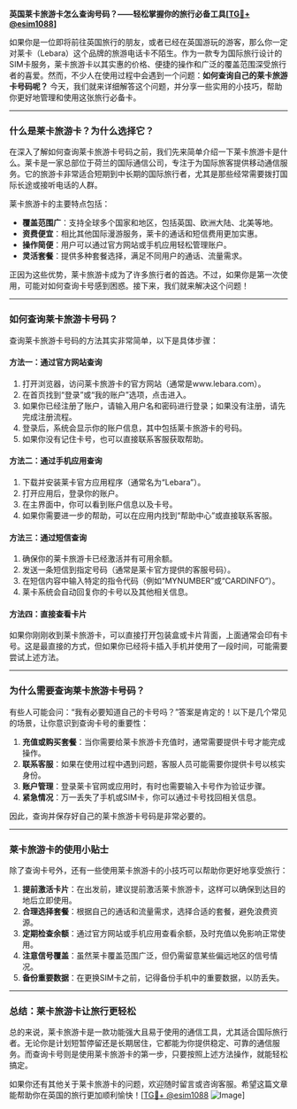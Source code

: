 **英国莱卡旅游卡怎么查询号码？——轻松掌握你的旅行必备工具[[TG💪+ @esim1088](https://t.me/s/esim1088)]**

如果你是一位即将前往英国旅行的朋友，或者已经在英国游玩的游客，那么你一定对莱卡（Lebara）这个品牌的旅游电话卡不陌生。作为一款专为国际旅行设计的SIM卡服务，莱卡旅游卡以其实惠的价格、便捷的操作和广泛的覆盖范围深受旅行者的喜爱。然而，不少人在使用过程中会遇到一个问题：**如何查询自己的莱卡旅游卡号码呢？** 今天，我们就来详细解答这个问题，并分享一些实用的小技巧，帮助你更好地管理和使用这张旅行必备卡。

---

### **什么是莱卡旅游卡？为什么选择它？**

在深入了解如何查询莱卡旅游卡号码之前，我们先来简单介绍一下莱卡旅游卡是什么。莱卡是一家总部位于荷兰的国际通信公司，专注于为国际旅客提供移动通信服务。它的旅游卡非常适合短期到中长期的国际旅行者，尤其是那些经常需要拨打国际长途或接听电话的人群。

莱卡旅游卡的主要特点包括：

- **覆盖范围广**：支持全球多个国家和地区，包括英国、欧洲大陆、北美等地。
- **资费便宜**：相比其他国际漫游服务，莱卡的通话和短信费用更加实惠。
- **操作简便**：用户可以通过官方网站或手机应用轻松管理账户。
- **灵活套餐**：提供多种套餐选择，满足不同用户的通话、流量需求。

正因为这些优势，莱卡旅游卡成为了许多旅行者的首选。不过，如果你是第一次使用，可能对如何查询卡号感到困惑。接下来，我们就来解决这个问题！

---

### **如何查询莱卡旅游卡号码？**

查询莱卡旅游卡号码的方法其实非常简单，以下是具体步骤：

#### **方法一：通过官方网站查询**
1. 打开浏览器，访问莱卡旅游卡的官方网站（通常是www.lebara.com）。
2. 在首页找到“登录”或“我的账户”选项，点击进入。
3. 如果你已经注册了账户，请输入用户名和密码进行登录；如果没有注册，请先完成注册流程。
4. 登录后，系统会显示你的账户信息，其中包括莱卡旅游卡的号码。
5. 如果你没有记住卡号，也可以直接联系客服获取帮助。

#### **方法二：通过手机应用查询**
1. 下载并安装莱卡官方应用程序（通常名为“Lebara”）。
2. 打开应用后，登录你的账户。
3. 在主界面中，你可以看到账户信息以及卡号。
4. 如果你需要进一步的帮助，可以在应用内找到“帮助中心”或直接联系客服。

#### **方法三：通过短信查询**
1. 确保你的莱卡旅游卡已经激活并有可用余额。
2. 发送一条短信到指定号码（通常是莱卡官方提供的客服号码）。
3. 在短信内容中输入特定的指令代码（例如“MYNUMBER”或“CARDINFO”）。
4. 莱卡系统会自动回复你的卡号以及其他相关信息。

#### **方法四：直接查看卡片**
如果你刚刚收到莱卡旅游卡，可以直接打开包装盒或卡片背面，上面通常会印有卡号。这是最直接的方式，但如果你已经将卡插入手机并使用了一段时间，可能需要尝试上述方法。

---

### **为什么需要查询莱卡旅游卡号码？**

有些人可能会问：“我有必要知道自己的卡号吗？”答案是肯定的！以下是几个常见的场景，让你意识到查询卡号的重要性：

1. **充值或购买套餐**：当你需要给莱卡旅游卡充值时，通常需要提供卡号才能完成操作。
2. **联系客服**：如果在使用过程中遇到问题，客服人员可能需要你提供卡号以核实身份。
3. **账户管理**：登录莱卡官网或应用时，有时也需要输入卡号作为验证步骤。
4. **紧急情况**：万一丢失了手机或SIM卡，你可以通过卡号找回相关信息。

因此，查询并保存好自己的莱卡旅游卡号码是非常必要的。

---

### **莱卡旅游卡的使用小贴士**

除了查询卡号外，还有一些使用莱卡旅游卡的小技巧可以帮助你更好地享受旅行：

1. **提前激活卡片**：在出发前，建议提前激活莱卡旅游卡，这样可以确保到达目的地后立即使用。
2. **合理选择套餐**：根据自己的通话和流量需求，选择合适的套餐，避免浪费资源。
3. **定期检查余额**：通过官方网站或手机应用查看余额，及时充值以免影响正常使用。
4. **注意信号覆盖**：虽然莱卡覆盖范围广泛，但仍需留意某些偏远地区的信号情况。
5. **备份重要数据**：在更换SIM卡之前，记得备份手机中的重要数据，以防丢失。

---

### **总结：莱卡旅游卡让旅行更轻松**

总的来说，莱卡旅游卡是一款功能强大且易于使用的通信工具，尤其适合国际旅行者。无论你是计划短暂停留还是长期居住，它都能为你提供稳定、可靠的通信服务。而查询卡号则是使用莱卡旅游卡的第一步，只要按照上述方法操作，就能轻松搞定。

如果你还有其他关于莱卡旅游卡的问题，欢迎随时留言或咨询客服。希望这篇文章能帮助你在英国的旅行更加顺利愉快！[[TG💪+ @esim1088](https://t.me/s/esim1088) ![Image](https://i.postimg.cc/4NQfJmqS/Snipaste-2025-05-13-00-14-12.png)]